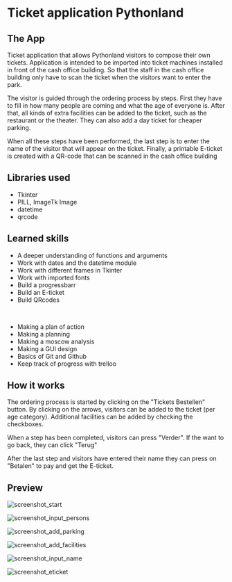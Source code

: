 # Ticket application Pythonland

## The App

Ticket application that allows Pythonland visitors to compose their own tickets. Application is intended to be imported into ticket machines installed in front of the cash office building. So that the staff in the cash office building only have to scan the ticket when the visitors want to enter the park.

The visitor is guided through the ordering process by steps. First they have to fill in how many people are coming and what the age of everyone is. After that, all kinds of extra facilities can be added to the ticket, such as the restaurant or the theater. They can also add a day ticket for cheaper parking.

When all these steps have been performed, the last step is to enter the name of the visitor that will appear on the ticket. Finally, a printable E-ticket is created with a QR-code that can be scanned in the cash office building


## Libraries used

* Tkinter
* PILL, ImageTk Image
* datetime
* qrcode


## Learned skills

* A deeper understanding of functions and arguments
* Work with dates and the datetime module
* Work with different frames in Tkinter
* Work with imported fonts
* Build a progressbarr
* Build an E-ticket
* Build QRcodes

<br>

* Making a plan of action
* Making a planning
* Making a moscow analysis
* Making a GUI design
* Basics of Git and Github
* Keep track of progress with trelloo


## How it works

The ordering process is started by clicking on the "Tickets Bestellen" button. By clicking on the arrows, visitors can be added to the ticket (per age category). Additional facilities can be added by checking the checkboxes.

When a step has been completed, visitors can press "Verder". If the want to go back, they can click "Terug"

After the last step and visitors have entered their name they can press on "Betalen" to pay and get the E-ticket.


## Preview

![screenshot_start](Showcase/screenshot_start.png?raw=true "Start screen")

![screenshot_input_persons](Showcase/screenshot_input_persons.png?raw=true "Fill in persons")

![screenshot_add_parking](Showcase/screenshot_add_parking.png?raw=true "Add daily rate parking")

![screenshot_add_facilities](Showcase/screenshot_add_facilities.png?raw=true "Add theatre")

![screenshot_input_name](Showcase/screenshot_input_name.png?raw=true "Fill in name")

![screenshot_eticket](Showcase/screenshot_eticket.png?raw=true "E-Ticket")